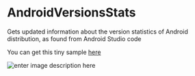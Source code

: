 
# AndroidVersionsStats
Gets updated information about the version statistics of Android distribution, as found from Android Studio code

You can get this tiny sample [here](https://github.com/AndroidDeveloperLB/AndroidVersionsStats/raw/master/extra/app-debug.apk)

![enter image description here](https://raw.githubusercontent.com/AndroidDeveloperLB/AndroidVersionsStats/master/extra/screenshot.png)
